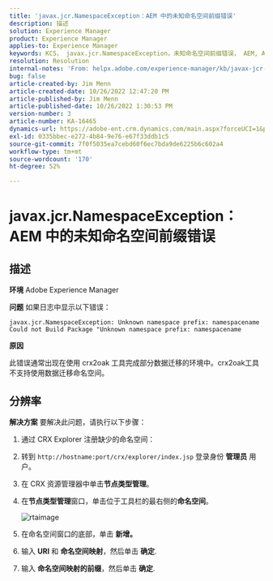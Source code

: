 ```yaml
---
title: 'javax.jcr.NamespaceException：AEM 中的未知命名空间前缀错误'
description: 描述
solution: Experience Manager
product: Experience Manager
applies-to: Experience Manager
keywords: KCS， javax.jcr.NamespaceException，未知命名空间前缀错误， AEM, Adobe Experience Manager，疑难解答
resolution: Resolution
internal-notes: 'From: helpx.adobe.com/experience-manager/kb/javax-jcr-NamespaceException-Unknown-namespace-prefix-error-in-AEM.html'
bug: false
article-created-by: Jim Menn
article-created-date: 10/26/2022 12:47:20 PM
article-published-by: Jim Menn
article-published-date: 10/26/2022 1:30:53 PM
version-number: 3
article-number: KA-16465
dynamics-url: https://adobe-ent.crm.dynamics.com/main.aspx?forceUCI=1&pagetype=entityrecord&etn=knowledgearticle&id=bf4ce552-2c55-ed11-bba2-6045bd006b4b
exl-id: 0335bbec-e272-4b84-9e76-e67f33ddb1c5
source-git-commit: 7f0f5035ea7cebd60f6ec7bda9de6225b6c602a4
workflow-type: tm+mt
source-wordcount: '170'
ht-degree: 52%

---
```


# javax.jcr.NamespaceException：AEM 中的未知命名空间前缀错误

## 描述


<b>环境</b>
Adobe Experience Manager

<b>问题</b>
如果日志中显示以下错误：


```
javax.jcr.NamespaceException: Unknown namespace prefix: namespacename
Could not Build Package "Unknown namespace prefix: namespacename
```


<b>原因</b>

此错误通常出现在使用 crx2oak 工具完成部分数据迁移的环境中。crx2oak工具不支持使用数据迁移命名空间。


## 分辨率


<b>解决方案</b>
要解决此问题，请执行以下步骤：

1. 通过 CRX Explorer 注册缺少的命名空间：
2. 转到 `http://hostname:port/crx/explorer/index.jsp` 登录身份 <b>管理员</b> 用户。
3. 在 CRX 资源管理器中单击<b>节点类型管理</b>。
4. 在<b>节点类型管理</b>窗口，单击位于工具栏的最右侧的<b>命名空间</b>。

   ![rtaimage](https://helpx.adobe.com/content/dam/help/en/experience-manager/kb/javax-jcr-NamespaceException-Unknown-namespace-prefix-error-in-AEM/_jcr_content/main-pars/procedure/proc_par/step_2/step_par/image/rtaimage.png "rtaimage")


5. 在命名空间窗口的底部，单击 <b>新增。</b>
6. 输入 <b>URI</b> 和 <b>命名空间映射</b>，然后单击 <b>确定</b>.
7. 输入 <b>命名空间映射的前缀</b>，然后单击 <b>确定</b>.
